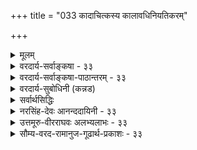 +++
title = "033 कादाचित्कस्य कालावधिनियतिकरम्"

+++
<details><summary>मूलम्</summary>

कादाचित्कस्य कालावधिनियतिकरं पूर्वसत्कारणं स्यात् भावोपष्टम्भशून्यो न खलु तदवधिं प्रागभावोऽपि कुर्यात् ।  
कार्यं निर्हेतुकं चेत्कथमिव न भवेन्नित्यता तुच्छता वा कादाचित्कस्वभावाद्यदि न नियमनादन्यथाऽतिप्रसङ्गात् ॥ ३३ ॥
</details>

<details><summary>वरदार्य-सर्वाङ्कषा - ३३</summary>

ननु सत्त्वासत्त्वापेक्षया तृतीयो राशिः कथं भवेत् ? एकं सत् स्यात् अथवा असत् स्यात् । उभयात्मकं एकं कथं भवेत् ? परस्परं विरोधात् । अतश्च, सतोऽपि कारणापेक्षा नास्ति, असतोऽपि कारणापेक्षाआदावन्ते ऽपि यन्नास्ति 

[[74]]

नास्ति । तृतीयस्तु राशिर्नास्त्येवेति कार्यकारणभावः अप्रामाणिकः, इत्याक्षेपं समाधत्ते - कादाचित्कस्येत्यादिना । अस्तीति प्रतीतिविषयत्त्वं सत्त्वम्, तथा नास्तीति प्रतीतिविषयत्त्वम् असत्त्वम् । एतदुभयमपि निरुपाधिकं सोपाधिकं च । सदा सर्वत्र वर्तमानत्वं निरुपाधिकं सत्त्वम् । तत्र सदा वर्तमानत्वं नित्यत्वम् । सर्वत्र वर्तमानत्वं विभुत्वम् । एतदुभयमपि परमात्मन एव । जीवात्मनस्तु अणुत्वात् सर्वत्र वर्तमानत्वं नास्ति । सदा वर्तमानत्वं तु अस्ति । एवं निरुपाधिकमसत्त्वं शशशृङ्गादेरेव । अत्रापि शशशृङ्गयोः संबन्ध एव असत्त्वपर्यवसानम्। शशशृङ्गपदस्यैवाभावात् । अयमर्थो बुद्धिसरे सयुक्तिकं निरूप्यते । परमात्मगुणानां सदा वर्तमानत्वेऽपि सर्वत्र वर्तमानत्वं नास्ति, परमात्मगुणस्य परमात्मन्येव सत्त्वात्, अन्यत्रासत्त्वात् । एवमेव केषाञ्चित् अनित्यानां परिमितानां घटादीनां सदा वर्तमानत्वमपि नास्ति, सर्वत्र वर्तमानत्वमपि नास्ति । किन्तु ' अत्र वर्तते, तत्र नास्ति; इदानीं वर्तते, तदानीं नासीत्' इत्यादिसार्वजनीनप्रतीतिव्यवहारयोः सत्त्वात्, निरुपाधिकं सत्त्वमपि नास्ति, निरुपाधिकमसत्त्वमपि नास्ति । अतस्तेषां कादाचित्कं काचित्कं च सत्त्वं सोपाधिकम् । अनयोः आद्यम् अनित्यत्वरूपम्, द्वितीयम् **अविभुत्वरूपम्** = **परिमितत्वरूपम्** = मूर्तत्वरूपम् । तत्र अनित्यं कादाचित्कं वस्तु कार्यमित्युच्यते । कादाचित्कं वस्त्वेव तृतीयो राशिः । अतश्च ' कादाचित्कस्य' इत्युपक्रमादेव तृतीयराशिरप्यस्तीति राशिद्वये कार्यकारणभावाभावेऽपि, तृतीये राशौ कार्यकारणभावस्या - वश्यकता सूचिता । **कादाचित्कस्य** = कदाचिदेव भवतः घटादेः कार्यस्य **कालावधिनियतिकरम्** = एतावता असतोऽपि इदानीमेव सतः पूर्वकालावधेः व्यवस्थापकं **पूर्वसत्** = कार्याव्यवहितपूर्वकाले सत् यत्, तदेव कारणं **स्यात्** = कारणपदवाच्यं भवेत् ॥ 

अयं भावः - घटादयो हि पदार्थाः न सर्वदा दृश्यन्ते । नापि कदाचिदपि न दृश्यन्ते इत्यपि । किन्तु कदाचित् दृश्यन्ते, कदाचिन्न दृश्यन्त इति सर्वानुभवसिद्धम् । तत्रापि कदा दृश्यन्ते, कदा न दृश्यन्त इति व्यवस्था नास्तीत्यपि न; किन्तु कुलालादिसामग्रीसमवधाने सति एतावता कालेनादृश्यमानोऽपि घटः, समनन्तरकाले दृश्यत इत्यनुभवसिद्धम् । एवञ्च घटादेः कादाचित्कत्वेऽपि, कुलालादिव्यापारानन्तरत्वरूपनियतकालविशेषे सत्त्वदर्शनात्, तदव्यवहितपूर्वकालस्य तत्पूर्वावधित्वात्, तदव्यहितपूर्वकाले विद्यमाना एव पदार्थाः घटस्य कारणानीत्युच्यते । एवञ्च कारणं नाम कार्यस्य पूर्वावधिरेवेति कार्यकारणभावः न दुर्निरूपः । 

ननु ‘कार्यं प्रागभावप्रतियोगि’ इति लक्षणमुच्यते कार्यस्य । अतः प्रागभाव एव पूर्वावधिरस्तु, किमधिकेनेत्यत्राह - भावेत्यादि । **भावोपष्टंभशून्यः** = भावरूपपदार्थान्तरोपोद्वलनशून्यः प्रागभावोऽपि, **तदवधिं** = कार्यस्य पूर्वावधिं न खलु **कुर्यात्** = नैव कुर्यात् । कुत इति चेत्, प्रागभावो हि अनादिः । दण्डचक्रकुलालादिसामग्रीसमवधानात् पूर्वमपि घटप्रागभावस्य सत्त्वेन तदैव घटः कुतो नाभूत् ? इति प्रश्ने, यदि प्रागभावातिरिक्तं मृदादिकारणान्तरं नाङ्गीक्रियेत, तर्हि उत्तरं वक्तुं न शक्येत । अतश्च दण्डचक्रादिरूपः 

[[75]]

प्रागभावातिरिक्तः भावरूपोऽपि पदार्थः घटस्य पूर्वावधिभूतः कारणपदवाच्यः आवश्यक एव । ननु नित्यानां यथा कारणानपेक्षत्वं स्वभावः, तथा कार्याणामपि कारणानपेक्षत्वं स्वभावादेव भवत्वित्यत्राह - कार्यमित्यादि । कार्यमपि निर्हेतुकं चेत्; नित्यता, तुच्छता वा कथमिव न **भवेत्** = कार्यं कथं वा हेतुनिरपेक्षं स्वभावात् भवेत्, तर्हि नित्यत्वम् अलीकत्वं वा स्यादेव । ननु वह्नेः औष्ण्यम्, जलस्य शैत्यं च स्वभावः, न किञ्चित्कारणप्रयुक्तः । एवमेव नित्यानां नित्यत्वं यथा स्वभावः, तथा कादाचित्कत्वमपि स्वभाव एव खलु । एवं सति हेतुसापेक्षत्वं कुतः ? इत्यत्राह - कादाचित्कस्वभावादिति इति यदि, न, तत्र हेतुः नियमनादिति । यद्यपि कादाचित्कत्वं कादाचित्कस्य स्वभाव एव । परन्तु, तत् **कादाचित्कत्वम्** = कदाचिदेव भवनम्, नाव्यवस्थितम्, किन्तु व्यवस्थितं खलु दृश्यते । दण्डचक्राद्यनन्तरमेव किल घटः दृश्यते । एवं तन्तुतुरीवेमाद्यनन्तरमेव पटो दृश्यते, न कदापीदं व्यभिचरितं दृष्टम् । न तावन्मात्रम्, तुरीतन्तुवेमाद्यनन्तरं पट एव न घटः, दण्डचक्राद्यनन्तरं घट एव न पटः इत्यपि नियमो दृश्यते । अतः कादाचित्कत्वेऽपि व्यवस्थाया दर्शनात्, तादृशव्यवस्थाहेतुभूतमेव कारणमित्युच्यते । अतः नियतः कार्यकारणभावः कादाचित्कवस्तुस्थले आवश्यकः । एवं प्रदर्शनेऽपि, यदि हठादुच्यते, कार्यकारणभावो नास्तीति, तत्राह - अन्यथेत्यादि । **अन्यथा** = कादाचित्कस्य नियतपूर्ववर्ति किञ्चित् कारणं यदि नाङ्गीक्रियते, तदा, **अतिप्रसङ्गात्** =अतिप्रसङ्गप्रसङ्गः । यदि कार्यकारणभाव एव न स्यात्, तर्हि यदा कदाचिदपि दृश्येत कार्यम्, न तु दण्डचक्राद्यनन्तरमेव घटः, दण्डचक्राद्यनन्तरं घट एवेति द्विविधनियमो ऽपि न स्यात् । तथा नियमदर्शनात् तादृशनियमः आवश्यकः । अतश्च नियतपूर्ववर्ति यत्, तदेव कारणमुच्यत इति कार्यकारणभावः नियमसिद्धः । अन्ततः भोजनादेः क्षुण्णिवृत्तेश्च कार्यकारणभावं ज्ञात्वा प्रतिदिनं सर्वैः क्रियमाणं भोजनादि असम्बद्धमेव स्यात् । अतः तन्निराकरणं त्वात्मवञ्चनमात्रमिति ॥ 

I 

ननु अतीन्द्रियाणामपि केषाञ्चित्सामग्र्यन्तर्गतत्वस्य भवतैवोक्तत्वात्, कथं कार्यकारणभावश्शक्यनिर्णयः ? कथं वा जनानां प्रवृत्तेस्संभवः ? अथवा कार्ये प्रवर्तमानास्सर्वे किं भ्रान्ताः ? इति चेत्, जनानां प्रवृत्तिविषये वक्तव्यं समनन्तरसरे ( श्लो. 9) ग्रन्थकृतैव विव्रियते । कार्यकारणभावनिर्णयविषये, सृष्टिप्रक्रिया लेशतो वा ज्ञायते चेत्, एवं प्रश्न एव नोत्तिष्ठेत् । ' पादोऽस्य विश्वा भूतानि । त्रिपादस्यामृतं दिवि । ' इत्युक्तरीत्या इदं हि विश्वं भौतिकम्, दैविकम्, आत्मिकञ्चेति त्रिलोकीरूपम् । इदं त्रयमपि परस्परसापेक्षम्, अत एव परस्परमोतप्रोतञ्च । अस्मदीयं ज्ञानमज्ञानं वा, अङ्गीकारमनङ्गीकारं वा नैतदपेक्षते । स्थूलं जगत्, परिदृश्यमानं भौतिकम् । तत्पृष्ठत आधिदैविकविस्तारः । तत्पृष्ठत आध्यात्मिकविस्तारश्चेति त्रयं मिलित्वैव सर्वं प्रचलति । अत इदं प्रथममवगन्तव्यम् - मानवबुद्धिः स्वत एवापरिपूर्णा, यतो मानवः स्वयमपूर्णः । तया स्वीयं भौतिकं क्षेत्रमेव सम्यगवगन्तुं न शक्यते, किमुत बुद्ध्यतीताधिदैविकाध्यात्मिकविषये । अतस्तदुपायः प्रथममन्वेषणीयः, येनोपायेन देवानात्मानं च ज्ञातुमयं प्रभवेत् । 'भिद्यते हृदयग्रन्थिश्छिद्यन्ते 

[[76]]

सर्वसंशयाः । क्षीयन्ते चास्य कर्माणि तस्मिन् दृष्टे परावरे ॥' (मुं.2-2-9) 'स्मृतिलंभे सर्वग्रन्थीनां विप्रमोक्षः' (छां. 7-26-2) 'आत्मा वा अरे द्रष्टव्यः श्रोतव्यो मन्तव्यो निदिध्यासितव्यः । आत्मनि खल्वरे दृष्टे श्रुते मते विज्ञाते सर्वमिदं विज्ञातम्' (बृ.4-4-5, 6-5-6 ) । ' तपसा ब्रह्म विजिज्ञासस्व' ( तै. भृ. 1) इत्यादीनि प्रमाणानि किं वदन्तीति जिज्ञासितव्यम्, अनन्तरं तपसा ज्ञातव्यं च ॥ 

वक्ष्यामः क्रमशस्सर्वं तत्त्वं स्वावसरे रहः । यावच्छक्यं यथामानम्, सन्तः पश्यन्त्वमत्सराः ॥ 

अत एवोच्यते - 'त्रिविधं नरकस्येदं द्वारं नाशनमात्मनः । कामः क्रोधस्तथा लोभस्तस्मादेतत्त्रयं त्यजेत् ॥' (गीः 16-21) इति । किमिदमुच्यते ' एतत्रयं त्यजेत्' इति ! कथमेषां त्यागस्तावत्सुलभः ? चन्द्रानयनवदिदमुच्यते । सत्यम् – मर्म जानाति किल भवान् । तर्हीदमप्यवधीयताम्- 'तस्माच्छास्त्रं प्रमाणं ते कार्याकार्यव्यवस्थितौ । ज्ञात्वा शास्त्रविधानोक्तं कर्म कर्तुमिहार्हसि ॥ ' ( गी. 16-24 ) इति । किमिति भोः विस्मृतं व्यासवचनम् - 'श्रुतिश्च भिन्ना स्मृतयश्च भिन्ना महामतीनां मतयश्च भिन्नाः । नैको ऋषिर्यस्य मतं प्रमाणम् महाजनो येन गतस्स पन्थाः' इति । ज्ञायते व्यासवचनम् । किन्तु को लाभः ! के ते महाजनाः ? किंगोत्राः, किन्नामधेयाः, किंलक्षणा वा ते ? पुनः पुनः प्रश्नोत्तरेण को वा लाभः ? श्रद्धा, निष्ठा, तितिक्षा वा यदि स्यात्, अन्ततः प्रामाणिक्यार्तिर्वा यदि स्यात्, तदा नूनं सर्वं सुलभमेव । नूनम् ! तादृशानां साहाय्ये तिष्ठत्येव सदा सर्वभूतसुहृत् । य एवमाह स्वतः - 'भोक्तारं यज्ञतपसां सर्वलोकमहेश्वरम् । सुहृदं सर्वभूतानां ज्ञात्वा मां शान्तिमृच्छति ॥' ( गी. 5-29) इति । किमिति भोः ! सर्वं पुराणप्रवचनं संवृत्तम् । मनस्समाधानमुच्यताम् ! उच्यते किल भवतैव ‘पुराणम्' इति । तदेव समाधानम् । 'पुरापि नवं यत्, तत् खलु पुराणम्' । अतस्समस्यापि न नूतना, उत्तरमपि न नूतनम् । आर्तिरैकैवावश्यकीत्यलं विस्तरेण । अत एवोच्यते भगवता वेदार्थसङ्ग्रहे- 'तेषां संसारमोचनं भगवत्प्रपत्तिमन्तरेण नोपपद्यते ' इति । प्रपत्तिविषये यद्वक्तव्यं तज्जीवसरे (श्लो. 31) भविष्यति ॥ ३३ ॥
</details>

<details><summary>वरदार्य-सर्वाङ्कषा-पाठान्तरम् - ३३</summary>

ननु सत्त्वासत्वापेक्षया तृतीयो राशिः कथं भवेत्‌? एकं सत्‌ स्यात्‌ अथवा असत्‌ स्यात्‌ । उभयात्मकं एकं कथं भवेत्‌? परस्परं विरोधात्‌ । अतश्च, सतोऽपि कारणपेक्षा नास्ति, असतोऽपि कारणापेक्षा नास्ति । तृतीयस्तु रशिर्नास्त्येवेति कार्यकारणभावः अप्रामाणिकः, इत्याक्षेपं समाधत्ते - कादाचित्कस्येत्यादिना । अस्तीति प्रतीतिविषयत्त्वं सत्त्वम्‌, तथा नास्तीति प्रतीतिविषयत्त्वम् असत्त्वम्‌ । एतदुभयमपि निरुपाधिकं सोपाधिकं च । सदा सर्वत्र वर्तमानत्वं निरुपाधिकं सत्त्वम्‌ । तत्र सदा वर्तमानत्वं नित्यत्वम्‌ । सर्वत्र वर्तमानत्वं विभुत्वम्‌ । एतदुभयमपि परमात्मन एव । जीवात्मनस्तु अणुत्वात्‌ सर्वत्र वर्तमानत्वं नास्ति । सदा वर्तमानत्वं तु अस्ति । एवं निरुपाधिकमसत्त्वं शशशृङ्गादेरेव । अत्रापि शशशृङ्गयोः संबन्ध एव असत्त्वपर्यवसानम्‌ । शशशृङ्गपदस्यैवाभावात्‌ । अयमर्थो बुद्धिसरे सयुक्तिकं निरूप्यते । परमात्मगुणानां सदा वर्तमानत्वेऽपि सर्वत्र वर्तमानत्वं नास्ति, परमात्मगुणस्य परमात्मन्येव सत्त्वात्‌, अन्यत्रासत्त्वात्‌ । एवमेव केषाञ्चित्‌ अनित्यानां परिमितानां घटादीनां सदा वर्तमानत्वमपि नास्ति, सर्वत्र वर्तमानत्वमपि नास्ति । किन्तु 'अत्र वर्तते, तत्र नास्ति; इदानीं वर्तते, तदानीं नासीत्‌' इत्यादिसार्वजनीनप्रतीतिव्यवहारयोः सत्त्वात्‌, निरुपाधिकं सत्त्वमपि नास्ति, निरुपाधिकमसत्त्वमपि नास्ति । अतस्तेषां कादाचित्कं क्काचित्कं च सत्त्वं सोपाधिकम्‌ । अनयोः आद्यम्‌ अनित्यत्वरूपम्‌, द्वितीयम्‌ अविभुत्वरूपम्‌ = परिमितत्वरूपम्‌ = मूर्तत्वरूपम्‌ । तत्र अनित्यं कादाचित्कं वस्तु कार्यमित्युच्यते । कादाचित्कं वस्त्वेव तृतीयो राशिः । अतश्च 'कादाचित्कस्य' इत्युपक्रमादेव तृतीयराशिरप्यस्तीति राशिद्वये कार्यकारणभावाभावेऽपि, तृतीये राशौ कार्यकारणभावस्यावश्यकता सूचिता । कादाचित्कस्य = कदाचिदेव भवतः घटादेः कार्यस्य कालावधिनियतिकरम्‌ = एतावता असतोऽपि इदानीमेव सतः पूर्वकालावधेः व्यवस्थापकं पूर्वसत्‌ = कार्याव्यवहितपूर्वकाले सत्‌ यत्‌, तदेव कारणं स्यात्‌ = कारणपदवाच्यं भवेत्‌ ॥   
अयं भावः - घटादयो हि पदार्थाः न सर्वदा दृश्यन्ते । नापि कदाचिदपि न दृश्यन्ते इत्यपि । किन्तु कदाचित्‌ दृश्यन्ते, कदाचिन्न दृश्यन्त इति सर्वानुभवसिद्धम्‌ । तत्रापि कदा दृश्यन्ते, कदा न दृश्यन्त इति व्यवस्था नास्तीत्यपि न; किन्तु कुलालादिसामग्रीसमवधाने सति, एतावता कालेनादृश्यमानोऽपि घटः, समनन्तरकाले दृश्यत इत्यनुभवसिद्धम्‌ । एवञ्च घटादेः कादाचित्कत्वेऽपि, कुलालादिव्यापारानन्तरत्वरूपनियतकालविशेषे सत्त्वदर्शनात्‌, तदव्यवहितपूर्वकालस्य तत्पूर्वावधित्वात्‌, तदव्यहितपूर्वकाले विद्यमाना एव पदार्थाः घटस्य कारणानीत्युच्यते । एवञ्च कारणं नाम कार्यस्य पूर्वावधिरेवेति कार्यकारणभावः न दुर्निरूपः ॥   
ननु 'कार्यं प्रागभावप्रतियोगि' इति लक्षणमुच्यते कार्यस्य । अतः प्रागभाव एव पूर्वावधिरस्तु, किमधिकेनेत्यत्राह - भावेत्यादि। भावोपष्टंभशून्यः = भावरूपपदार्थान्तरोपोद्वलनशून्यः प्रागभावोऽपि, तदवधिं = कार्यस्य पूर्वावधिं न खलु कुर्यात्‌ = नैव कुर्यात्‌ । कृत इति चेत्‌, प्रागभावो हि अनादिः । दण्डचक्रकुलालादिसामग्रीसमवधानात्‌ पूर्वमपि घटप्रागभावस्य सत्त्वेन, तदेव घटः कृतो नाभूत्‌? इति प्रश्ने, यदि प्रागभावातिरिक्तं मृदादिकारणान्तरं नाङ्गीक्रियेत, तर्हि उत्तरं वक्तुं न शक्येत । अतश्च दण्डचक्रादिरूपः प्रागभावातिरिक्तः भावरूपोऽपि पदार्थः घटस्य पूर्वावधिभूतः कारणपदवाच्यः आवश्यक एव । ननु नित्यानां यथा कारणानपेक्षत्वं स्वभावः, तथा कार्याणामपि कारणानपेक्षत्वं स्वभावादेव भवत्वित्यत्राह – कार्यमित्यादि । कार्यमपि निर्हेतुकं चेत्‌; नित्यता, तुच्छता वा कथमिव न भवेत्‌ = कार्यं कथं वा हेतुनिरपेक्षं स्वभावात्‌ भवेत्‌, तर्हि नित्यत्वम् अलीकत्वं वा स्यादेव । ननु वह्नेः औष्ण्यम्‌, जलस्य शैत्यं च स्वभावः, न किञ्चित्कारणप्रयुक्तः । एवमेव नित्यानां नित्यत्वं यथा स्वभावः, तथा कादाचित्कत्वमपि स्वभाव एव खलु । एवं सति हेतुसापेक्षत्वं कुतः? इत्यत्राह - कादाचित्कस्वभावादिति इति यदि, न, तत्र हेतुः – नियमनादिति । यद्यपि कादाचित्कत्वं कादाचित्कस्य स्वभाव एव । परन्तु, तत्‌ कादाचित्कत्वम्‌ = कदाचिदेव भवनम्‌, नाव्यवस्थितम्‌, किन्तु व्यवस्थितं खलु दृश्यते । दण्डचक्राद्यनन्तरमेव किल घटः दृश्यते । एवं तन्तुतुरीवेमाद्यनन्तरमेव पटो दृश्यते, न कदापीदं व्यभिचरितं दृष्टम्‌ । न तावन्मात्रम्‌, तुरीतन्तुवेमाद्यनन्तरं पट एव न घटः, दण्डचक्राद्यनन्तरं घट एव न पटः इत्यपि नियमो दृश्यते । अतः कादाचित्कत्वेऽपि व्यवस्थाया दर्शनात्‌, तादृशव्यवस्थाहेतुभूतमेव कारणमित्युच्यते । अतः नियतः कार्यकारणभावः कादाचित्कवस्तुस्थले आवश्यकः । एवं प्रदर्शनेऽपि, यदि हठादुच्यते, कार्यकारणभावो नास्तीति, तत्राह - अन्यथेत्यादि । अन्यथा = कादाचित्कस्य नियतपूर्ववर्ति किञ्चित्‌ कारणं यदि नाङ्गीक्रियते, तदा, अतिप्रसङ्गात्‌ = अतिप्रसङ्गप्रसङ्गः । यदि कार्यकारणभाव एव न स्यात्‌, तर्हि यदा कदाचिदपि दृश्येत कार्यम्‌, न तु दण्डचक्राद्यनन्तरमेव घटः, दण्डचक्राद्यनन्तरं घट एवेति द्विविधनियमोऽपि न स्यात्‌ । तथा नियमदर्शनात्‌ तादृशानियमः आवश्यकः । अतश्च नियतपूर्ववर्ति यत्‌, तदेव कारणमुच्यत इति कार्यकारणभावः नियमसिद्ध: । अन्ततः भोजनादेः क्षुण्णिवृत्तेश्च कार्यकारणभावं ज्ञात्वा प्रतिदिनं सर्वै: क्रियमाणं भोजनादि असम्बद्धमेव स्यात्‌ । अतः तन्निराकरणं त्वात्मवञ्चनमात्रमिति ॥   
ननु अतीन्द्रियाणामपि केषाञ्चित्सामग्र्यन्तर्गतत्वस्य भवतैवोक्तत्वात्‌, कथं कार्यकारणभावश्शक्यनिर्णयः? कथं वा जनानां प्रवृत्तेस्संभवः? अथवा कार्ये प्रवर्तमानास्सर्वे किं भ्रान्ताः? इति चेत्‌, जनानां प्रवृत्तिविषये वक्तव्यं समनन्तरसरे (श्लो.९) ग्रन्थकृतैव विव्रियते । कार्यकारणभावनिर्णयविषये, सृष्टिप्रक्रिया लेशतो वा ज्ञायते चेत्‌, एवं प्रशन एव नोत्तिष्ठेत्‌ । 'पादोऽस्य विश्वा भूतानि । त्रिपादस्यामृतं दिवि ।' इत्युक्तरीत्या इदं हि विश्वं भौतिकम्‌, दैविकम्‌, आत्मिकञ्चेति त्रिलोकीरूपम्‌ । इदं त्रयमपि परस्परसापेक्षम्‌, अत एव परस्परमोतप्रोतञ्च । अस्मदीयं ज्ञानमज्ञानं वा, अङ्गीकारमनङ्गीकारं वा नैतदपेक्षते । स्थूलं जगत्‌, परिदृश्यमानं भौतिकम्‌ । तत्पृष्ठत आधिदैविकविस्तारः । तत्पृष्ठत आध्यात्मिकविस्तारश्चेति त्रयं मिलित्वैव सर्वं प्रचलति । अत इदं प्रथममवगन्तव्यम्‌ - मानवबुद्धिः स्वत एवापरिपूर्णा, यतो मानवः स्वयमपूर्णः । तया स्वीयं भौतिकं क्षेत्रमेव सम्यगवगन्तुं न शक्यते, किमुत बुद्ध्यतीताधिदैविकाध्यात्मिकविषये । अतस्त- दुपायः प्रथममन्वेषणीयः, येनोपायेन देवानात्मानं च ज्ञातुमयं प्रभवेत्‌ । 'भिद्यते हृदयग्रन्थिश्छिद्यन्ते सर्वसंशयाः । क्षीयन्ते चास्य कर्माणि तस्मिन्‌ दृष्टे परावरे ॥'(मु.२-२-९) 'स्मृतिलंभे सर्वग्रन्थीनां   
विप्रमोक्षः' (छां .७-२६-२) 'आत्मा वा अरे द्रष्टव्यः श्रोतव्यो मन्तव्यो निदिध्यासितव्यः । आत्मनि खल्वरे दृष्टे श्रुते मते विज्ञाते सर्वमिदं विज्ञातम्‌' (वृ.४-४-५, ६-५-६) । 'तपसा ब्रह्म विजिज्ञासस्व' (तै.भृ.१) इत्यादीनि प्रमाणानि किं वदन्तीति जिज्ञासितव्यम्‌, अनन्तरं तपसा ज्ञातव्यं च ॥   
वक्ष्यामः क्रमशस्सर्वं तत्त्वं स्वावसरे रहः । यावच्छक्यं यथामानम्‌, सन्तः पश्यन्त्वमत्सराः ॥   
अत एवोच्यते - 'त्रिविधं नरकस्येदं द्वारं नाशनमात्मनः । कामः क्रोधस्तथा लोभस्तस्मादेतत्त्रयं त्यजेत्‌ ॥' (गी.१६-२१) इति । किमिदमुच्यते 'एतत्त्रयं त्यजेत्‌' इति! कथमेषां त्यागस्तावत्सुलभः? चन्द्रानयनवदिदमुच्यते । सत्यम्‌ - मम जानाति किल भवान्‌ । तर्हीदमप्यवधीयताम्‌ - 'तस्माच्छास्त्रं प्रमाणं ते कार्याकार्यव्यवस्थितौ । ज्ञात्वा शास्त्रविधानोक्तं कर्म कर्तुमिहार्हसि ॥' (गी.१६-२४) इति । किमिति भोः विस्मृतं व्यासवचनम्‌ - 'श्रुतिश्च भिन्ना स्मृतयश्च भिन्ना महामतीनां मतयश्च भिन्नाः । नैको ऋषिर्यस्य मतं प्रमाणं महाजनो येन गतस्स पन्थाः' इति । ज्ञायते व्यासवचनम्‌ । किन्तु को लाभः! के ते महाजनाः? किंगोत्राः, किन्नामधेयाः, किंलक्षणा वा ते? पुनः पुनः प्रश्नोत्तरेण को वा लाभः? श्रद्धा, निष्ठा, तितिक्षा वा यदि स्यात्‌, अन्ततः प्रामाणिक्यार्तिर्वा यदि स्यात्‌, तदा नूनं सर्वं सुलभमेव । नूनम्‌! तादृशानां साहाय्ये तिष्ठत्येव सदा सर्वभूतसुहृत्‌ । य एवमाह स्वतः - 'भोक्तारं यज्ञतपसां सर्वलोकमहेश्वरम्‌ । सुहृदं सर्वभूतानां ज्ञात्वा मां शान्तिमृच्छति ॥' (गी.५-२९) इति । किमिति भोः! सर्वं पुराणप्रवचनं संवृत्तम्‌ । मनस्समाधानमृच्यताम्‌! उच्यते किल भवतैव 'पुराणम्‌' इति । तदेव समाधानम्‌ । 'पुरापि नवं यत्‌, तत्‌ खलु पुराणम्‌' । अतस्समस्यापि न नूतना, उत्तरमपि न नूतनम्‌ । आर्तिरैकैवावश्यकीत्यलं विस्तरेण । अत एवोच्यते भगवता वेदार्थसङ्ग्रहे - 'तेषां संसारमोचनं भगवत्प्रपत्तिमन्तरेण नोपपद्यते' इति । प्रपत्तिविषये यद्वक्तव्यं तज्जीवसरे (श्लो.३१) भविष्यति ॥ ३३ ॥
</details>

<details><summary>वरदार्य-सुबोधिनी (कन्नड)</summary>

कार्यकारणभाववन्नु ऒप्पदिद्दरॆ हानि एनु ? ऎन्नुवुदक्कॆ उत्तरवन्नु कॊडुत्तारॆ- कादाचित्रस्य कालावधिनियतिकरं पूर्वसत् कारणं स्यात्यावुदो ऒन्दु समयदल्लि मात्र आगुत्तिरुव कार्यगळिगॆ पूर्वकालद ऎल्लॆयन्नु व्यवस्थॆगॊळिसुवन्तह, कार्यवागुवुदक्कॆ मॊदलिद्दिद्दे कारणवॆनिसिकॊळ्ळुत्तदॆ. घटपटादिगळु पूर्वदल्लि इल्लदिद्दु यावागलो ऒन्दु समयवल्लि मात्र आगुत्तिरुवुदु प्रत्यक्षसिद्ध. ई घटादिगळु कारणविल्लदॆये अगुवुदादरॆ ऒन्दु निर्दिष्ट कालक्किन्तलू मॊदले एतक्कॆ आगलिल्ल, अथवा इन्नु स्वल्प काल कळॆदमेलॆ एतक्कॆ आग बारदु ? निर्दिष्ट कार्यक्कॆ निर्दिष्ट वस्तुगळु कूडुवुदे अत्यावश्यक. दीपक्कॆ हणतॆ, ऎण्णॆ, बत्ति, बॆङ्कि इवॆल्ल ऒन्दु क्रमदल्लि कॊडुवुदे तड, अल्लि दीप आगदे इरलु साध्यवे इल्ल. आ दीपक्कॆ पूर्वकाल ऎन्नुवुदु इवुगळ मेळनवे आगुत्तदॆ. ऒन्दु कार्यक्कॆ पूर्वकालद ऎल्लॆयन्नु निगदिमाडुवुदे कारणवॆन्दागुत्तदॆ. कार्यगळ पूर्वावधिये कारण ऎन्दु कार्यकारणभाव सिद्ध.श्लोक 25] 



47 

कार्यं निर्हेतुकं चेत्कथनिव न भवेन्नित्यता तुच्छता ना कादाचिक्कस्वभावाद्यदि न नियमनादन्यथा तिप्रसङ्गात् 

-34- 

[इन्द्रियगळ भौतिकत्व निराकरणॆ 

नेत्रादेर्दिपिकादेरिन नियमयुतं तैजसत्पादिसाध्यॆ 

रूपादिग्राहकत्वं यदि करणतया स्मादसाधारणत्वं 

आयाकार्यद प्रागभाववे अदरदर पूर्वावधि एतक्कॆ आगबारदु? ऎन्दरॆ - भावोपष्टम्भशून्यः प्रागभावोऽपि तदनदिं न खलु कुर्यात् – भावपदार्थगळ 

भावपदार्थगळ सहकारविल्लद प्रागभाववू सह आ कार्यद पूर्वावधियन्नु माडलु साध्यवे इल्ल. प्रागभाव अनादि याद्दरिन्द इदक्कॆ मॊदले आ कार्य एतक्कॆ आगलिल्ल ऎन्दु प्रश्निसिदरॆ, प्रागभावक्किन्तलू अतिरिक्तवाद कॆल भावरूप वस्तुगळन्नु कारणवॆन्दु ऒप्पले बेकु. 

कार्यं निर्हेतुकं चेत् नित्यता तुच्छता ना कथमिव न भवेत्-कार्यक्कॆ कारण यावुदू इल्लवॆन्दरॆ, अवाग कार्य आकाशदन्तॆ ऎन्दू इरबेकागुत्तदॆ, अथवा शशशृङ्गदन्तॆ तुच्छवागबेकागुत्तदॆ. ई ऎरडक्केने हेतुविन आपेक्षॆ इरुदिवुल्ल. कादाचित स्वभावात् यदि, नियमनात् न ; अन्यथा अतिप्रसङ्गात् नित्यत्व मत्तु तुच्छत्व आयावस्तुगळ स्वभावदन्तॆ घटादिगळिगॆ कादाचितत्व- यावुदो ऒन्दु समय आगुवुदॆम्बुदु अदर स्वभाववॆन्दरॆ, निर्दिष्ट कालदल्ले आगुत्तदॆ ऎम्ब व्यववस्थॆ कण्डुबरुवुदरिन्द अदु सरियल्ल. ई व्यवस्थॆयन्नु ऒप्प दिद्दरॆ मण्णु नीरु इत्यादिगळु सेरिदाग पटवो, दार मग्ग मुन्ताद वुगळु सेरिदाग घटवो बरबेकागुत्तदॆ. हागिल्लदॆ निर्दिष्टवस्तुगळु कूडिद कूडले निर्दिष्ट कालदल्लि निर्दिष्ट कार्यवे आगुत्तदॆ ऎम्ब अनु भवविरुवुदरिन्द कार्यकारणभाव अनिवार्य ॥ ३३ । 

</details>

<details><summary>सर्वार्थसिद्धिः</summary>

> ननु +++(सूर्य-चन्द्रादि-)+++परिवेषादिषु  
नियत-पूर्व-सत्-किञ्चिन् न दृश्यते ।  
न च घटादिदृष्टान्तेन तदनुमेयम्,  
विपरिवर्तस्य +++(→परिवेषादि-दृष्टान्तेन घटाद्य्-अकारणकत्वम् इति)+++ दुर्वारत्वात् ।  
अतो दृश्यमाना अप्य् अवधयः केषुचिद्  
+++(शलाटोः पाकेन)+++ रसोत्पत्तौ रूपादिवद्  
यदृच्छा-सिद्धा 

इत्यत्राह - कादाचित्कस्येति ॥ 

अयं भावः -  
यदि परिवेषादीनाम् अपि कादाचित्कत्वं दृष्टं  
तत्र निपुणं निरूपयतां  
देश-कालादृष्ट-विशेषाद् आतपादि-कारण-विशेषस् सिद्धः ।  
+++(भवता)+++ तद्-अनुपलम्भे ऽपि  
सन्दिग्ध-परिवेषादि-दृष्टान्तेन  
नान्यत्र हेत्व्-अभावश् शक्यो ऽनुमातुम्,  
अनिश्चित-+++(कारणाभाव-रूप-)+++साध्यस्य दृष्टान्तत्वायोगात्,  
निश्चित-साध्य-विपर्ययस्य पक्षत्वाद्य्-अतिपातात्।  
+++(सन्दिग्धो हि पक्षः स्यात्। )+++  
निश्चित-निदर्शनाद् अनिश्चितानुमानं युक्तम् एव +++(→घट-दृष्टान्तेन परिवेशादिसकारणकत्वं यथा)+++।  

न च त्वद्-विवाद-मात्रेण  
घटादिषु सर्व-लोक-संमतः कारण-सद्-भावस् सन्दिह्यते ।  
एतेनाहेतुतो भावोत्पत्तिः कण्टकतैक्ष्ण्यादिदर्शनात् इत्यादि च प्रत्युक्तम् । अस्तु हेतुनिरपेक्षो नियतकालः प्रागभाव एव कार्यस्य पूर्वावधिः । स हि स्वभावविरुद्धतया कार्यकालमनश्नुवानस्तत्पूर्व एवेति सिद्धम् । अतः किमन्यैरित्यत्राह - भावोपष्टम्भेति ।  
भावान्तरमभाव इति स्थापयिष्यते ।  
इह त्व् अपिना पक्षान्तरान्वारोहस्सूच्यते ।  

अयं भावः -  

> यदि कार्येण प्रागभाव एव केवलो ऽपेक्षणीयस्  
तद्वद् एतेनाप्य् अनादिना भाव्यम् ।  
अतः प्रागवधिः सन्न् अप्य् अभावस्  
तत्-तद्-भाव-शेखरित एव  
स्वात्मानम् अवधित्वेन नियच्छेद् 

इति । 

> नित्यस्वभाववत् 
कादाचित्क-स्वभावस्यापि हेतुनैरपेक्ष्यं स्याद् 

इत्यत्राह -  
**कार्यं निर्हेतुकं चेद्** इति ।  
विषमं निदर्शनम् इत्य् आकूतम् ।  
तद् एवानिष्ट-प्रसङ्गेन व्यनक्ति - **कथम्** इति ।  
निरवधित्वे गत्य्-अन्तरं न संभवतीति भावः ।  
कार्यस्य निर्हेतुकत्वं सतोऽसतो वेति विकल्पे,  
पूर्वत्र नित्यता,  
अन्यत्र तुच्छता स्याद् इति  
विभा[ज्य]व्यम्,  
पूर्वावधिवद् उत्तरावधेर् अप्य् असत्-कल्पत्वान् नित्यत्वम् । 

> न हीतःपरं न भवितव्यम् अनेन

इत्यपि नियमोऽस्ति । 

> ननु कादाचित्कत्वं स्वभावो न वा ?  
आद्ये नित्यस्वभाववन् निरपेक्ष एव स्यात् ।  
द्वितीये कथम् अतत्-स्वभावः  
कारण-सहस्रेणापि तत्-स्वभावतां नेतुं शक्यः ?  
स्वभावस्य च हेतुमत्त्वे निर्हेतुकमिति किंचिन्न स्यात् । अतो नित्यस्वभाववन्नियतकालस्वभावता स्यादिति शङ्कते - कादाचित्केति । कादाचित्कस्वभावत्वेऽपि हेत्वधीनतां तत एव नित्यस्वभाववैषम्यं चाभिप्रेत्याह - न नियमनादिति । न हि यतः कुतश्चिदनन्तरमनेन भवितव्यमिति कादाचित्कत्वम्, अनियमादृष्टेः; अस्मादनन्तरमेवेदमिति कालविशेषव्यवस्थादृष्टेरित्यर्थः । उक्तनियमानभ्युपगमे सर्वत्र सर्वदा सर्वतः कार्यं स्यादिति तर्कबाधं व्यनक्ति - अन्यथेति । न हि धूमादिना यदा कदाचिद्भवितव्यमित्यस्य कादाचित्कत्वं नियम्यते; तथा सति गर्दभादेरनन्तरं तदुपलब्धिर्वा सामग्र्यनन्तरमनुपलब्धिर्वा स्यादिति ॥ ३३ ॥ इति कार्यकारणभावादि-समर्थनम् ॥
</details>

<details><summary>नरसिंह-देवः आनन्ददायिनी - ३३</summary>

आक्षेपिकीं संगतिमाह - नन्विति । आदिशब्देन क्षणरुच्यादिसंग्रहः । नियतपूर्वमिति - यद्यपि सूर्याम्बुदादयस्सन्त्येव, तथाऽपि न तेषामवधित्वं, तत्सत्त्वेऽपि तदभावादिति भावः । विपरिवर्तस्येत्यादि - तद्द्रष्टान्तेन घटादावेवावधिनैरपेक्ष्यानुमानस्य संभवादिति भावः । यदृच्छासिद्धा इति - अकारणमिति भावः । प्रतिज्ञामात्रं नार्थसाधकमित्यत्राह - अयं भाव इति । आतपादीत्यादिशब्देन पृथिवीपीतभागादिपरिग्रहः । तदनुपलम्भेऽपीति -न च योग्यानुपलम्भादभावनिर्णयः भर्जनुकपालस्थवह्निक(कार)णानामिव तेजःक(कार) णानामप्यनुपलम्भसंभवादिति भावः । विपरिवर्तप्रसङ्ग परिहरति - अनिश्चितेति । निश्चितसाध्यविपर्ययस्येति - ननु घटादावपि मृदादेर्यदृच्छासिद्धत्वमुक्तमिति चेत्; मैवम्; परिवषादौ कारणाभावनिश्चये हि तद्व्याप्त्या घटादावपि मृदादेर्यदृच्छासिद्धता । परिवेषादौ संदेहेन तद्बलाद्यदृच्छासिद्धत्वकल्पनायोगात् । तथा च घटादौ सकारणकत्वव्याप्तिग्रहस्संभवत्येव । परिवेषादौ तत्संदेहश्च व्यभिचारसंदेहतया न प्रतिबन्धक इति साध्यविपर्ययनिश्चयात् न पक्षत्वमिति भावः । विपरिवर्तप्रसङ्गं परिहरति - एतेनेति । निश्चितसाध्यदृष्टान्तेन (तत्रापि) कारणविशेषानुमानसंभवादिति भावः । नन्वस्तु पूर्वावध्यनुमानम् । तथाऽपि प्रागभाव एव पूर्वावधिः कारणमस्तु । न च प्रागभावस्यपि यत्कारणं तदेव कारणम(तदेवावधिर)स्तु, न तु प्रागभावः, तद्धेतोरेवेति न्यायादिति वाच्यं; तस्य हेतुनिरपेक्षत्वात् । तथा च भावरूपकारणनिरपेक्षत्वमेव निर्हेतुकत्वमित्या(मस्त्वित्या)शङ्कते - अस्तु हेतुनिरपेक्ष इति । स्वभावविरुद्धतया - भावाभावयोः स्वरूपेण विरुद्धतया । तत्पूर्व एव - अतः किमन्यैरिति सिद्धमित्यत्रा(मित्याहेत्य)न्वयः । अन्यैः - भावरूपैः । भावान्तरमिति - तथा च प्रागभावमात्रहेतुकत्वेऽपि भावरूपकारणजन्यत्वं सहेतुकत्वं सिद्धमिति भावः । अन्वारोहोऽङ्गीकारः । ननु भावापष्टम्भ एव मास्तु मानाभावादित्यत्राह - अयं भाव इति । तद्वदेवेति - ननु जन्यत्वस्यानादित्वविरुद्धतया तद्व्याप्यप्रागभावजन्यत्वस्यापि विरोधितया कथं ततोऽनादित्वसादित्वसाधनमिति चेन्न; कार्यं प्रागभावमात्रजन्यं चेत् प्रागभावाधिकरणक्षणोत्तरत्वाधिकरणक्षणवर्तिप्रागभावप्रतियोगि न स्यात्; यत्त(यद्य)दघिकरणक्षणोत्तरत्वाधिकरणक्षणवर्तिप्रागभावप्रतियोगि तन्न तन्मात्रजन्यं यथा घटो दण्डमात्रजन्यः इत्यापादनेनानादित्वसिद्धेरिति भावः । अन्ये तु प्रागभावमात्रजन्यत्वे प्रागपि प्रागभावसत्त्वेन कार्योत्पत्तेर्विलम्बायोगत् अतीतका(लेऽपि)ले (कार्यस्यावश्यकतया) कार्याभावस्यासंभवात् अनादित्व(मर्थात्प्राप्त)मित्याहुः । कार्यस्याद्यजातस्य पूर्वकालसत्त्वमेवानादित्वमित्यप्याहुः । तत्तद्भावशेखरित इति - मूर्ति(मृत्त)त्वादिविशिष्टः । नित्यस्वभाववदिति - अन्यथा प्रसङ्गात्; नचेष्टापत्तिः भवाद्भिर्नित्यानित्यव्यवस्थाकरणादिति भावः । स्वभावत्वेऽपि कार्यस्य हेत्वधीनता दर्शनबलादभ्युपेयते न तु नित्यस्य; तदभावात्; अन्यथा कार्यस्य धूमादेर्यतः कुतश्चिद्गर्दभादिजातीयादनन्तरमप्युपलब्धिरुत्पत्तिस्स्यात् । वह्न्यादिघटितसामग्र्यनन्तरमपि कदाचिदनुपब्धिस्स्यात्; नचेष्टापत्तिः; धूमादेर्वह्न्याद्यनन्तरमेव नियतोपलम्भविरोधात् । तदर्थिनो नियमेन तत्रैव प्रवृत्तेः । स्वक्रियाव्याघातादेरपि प्रसङ्गान्नियतावधिकत्वमङ्गीकरणीयमित्याह -स्वभावत्वेऽपि इत्यादिना । नहीति - (धूमादिना) यदाकदाचिद्भवितव्यमित्येतावता नियतकारणानङ्गीकारे तस्मादनन्तरमनेन भाव्यमिति कादाचित्कत्वमुत्पत्ति(त्तिर्न)न नियन्तुं शक्यमित्यर्थः ॥ ३३ ॥  
 इति त्रिगुणपरीक्षायां कार्यकारणभावभङ्गनिरासः
</details>

<details><summary>उत्तमूरु-वीरराघवः अलभ्यलाभः - ३३</summary>

ननु नियतपूर्वस्याप्यन्यथासिद्धत्वांगीकारे को दोषः । न च कार्यस्य तावता कादाचित्कत्वहानिः; नियतपूर्वस्यानुपलम्भबाधितत्वेऽपि कादाचित्कत्वस्यानेकत्र दर्शनादिति शंकायां कादाचित्कं सर्वं नियतपूर्वावधिकत्वात् सकारणकमेवेत्याह कादाचित्कस्येति श्लोकेन । रसोत्पत्तौ रूपादिवदिति । शलाटोः फलभावदशायां विलक्षणरूपरसाद्युत्पत्तिर्दृष्टा । न हि तत्र नियतमपि रूपं रसस्य कारणमिष्यत इति भावः । अहेतुत इत्येतत्स्थाने अनिमित्तत इति न्यायसूत्रे पाठः । कण्टकानां तीक्ष्णता, पुष्पाणां सौकुमार्यम्, ग्राव्णः काठिन्यमित्यादौ निमित्तं हि दुर्वचमिति भावः । प्रागभावमात्रमवधिः स्यात् । कादाचित्कत्वं स्वभाव एव भवत्वित्याद्याशंकापरिहारप्रणाली न्यायकुसुमाञ्जलौ संक्षिप्ताऽत्र विव्रियते । पूर्वावधिरिति । कार्यस्य सर्वस्य पूर्वोत्तरोभयावधिकत्वमनुभवसिद्धम् । कारणकलाप एव पूर्वावधिरित्युच्यते; कार्यध्वंसादिश्चोत्तरावधिरिति । सहीत्ययं हि शब्द उत्तरस्य नेयः, 'तत्पूर्व एवेति हि सिद्धमिति । तद्वत् - प्रागभाववत् । एतेनापि – कार्येणापि । अवधित्वेन नियच्छेदिति । सामग्र्या एव पूर्वावधित्वात् एकं कारणं सर्वकारणान्तरविशिष्टं सदेव स्वस्मिन्नवधिताकल्पकमिति भावः । अथ शंकामुखेन कादाचित्कत्वस्य स्वाभाविकत्वं हेतुनिरपेक्षत्वं निरस्यति । नित्यस्वभाववत् । नित्यानामात्मप्रकृत्यादीनामात्मत्वप्रकृतित्वादिः स्वभावो न हेत्वपेक्षः हेत्वपेक्षत्वे नित्यत्वव्यघातात् । अथाप्यात्मत्वादिकं हेतुनिरपेक्षत्वेपि प्रतिनियतमेव हीति शंका । चार्वाकेण नित्यवस्त्वनंगीकारेऽपि प्रतिवाद्यभिमतनिदर्शनेन तन्निरासप्रयासः । उत्तरार्धं कुसुमाञ्जलौ, ''निरवधित्वे अनियतावधित्वे वा कादाचित्कत्वव्याघातात्'' इत्युक्तस्य विवरणरूपम् । तत् सिद्धं नियतपूर्वावधिकत्वमावश्यकम्, तदेव सकारणत्वमपीति ।  
अथ श्लोकार्थः - कार्यस्य पूर्वकाल-उत्तरकालश्चेति कालद्वये उत्तरकालोऽनन्तः - अनवधिकः । पूर्वकालस्तु अनादिरपि सान्तः - सावधिकः । योऽयमस्य कालस्यावधिः - समाप्तिः, तस्य नियतिम् - अवश्यम्भावितां यत् कार्यात् पूर्वं सति - वर्तमानं करोति, तत् तत्कार्यकारणम् । यथा घटं प्रति दण्डचक्रकुलालादि । ननु दण्डादीनां सर्वकार्याननुगतत्वात् सर्वत्रानुगतः कार्यात् पूर्वं स्थितः कार्यप्रागभाव एवेति, स एक एव कारणं भवतु । अतः स एव पूर्वकालावधिनियतिकरः स्वयं कार्ये जाते नश्यत्त्वात् कार्यं प्रति पूर्वावधित्वेनापि कथनार्हश्चेत्यत्राह भावेति । भावरूपकारणमेव चार्वाकनिषेध्यम्, अभावरूपकारणसत्त्वेऽपि न दोष इत्याशयेनैवमुच्यते चेत् - तन्न युक्तम्; अस्मन्मते अभावस्य भावान्तरत्वेन भावकारणकत्वत्यागासंभवात् । अभावस्यातिरिक्तत्वेऽपि प्रागभावस्यानादितया कार्येणापि प्रागेव भवितव्यमिति तदनादितायां प्रागभावस्यैवासिद्धिः स्यात् । अतो दण्डचक्रादिभावपदार्थसहकारशून्यस्य प्रागभावमात्रस्य कार्यावधित्वं वा कार्यपूर्वकालावधिकरत्वं वा कारणत्वं वा दुर्वचम् । कार्यं निर्हेतुकं चेत् - हेतुं विना स्वभावत एव कार्यं कादाचित्कञ्चेत्, नैवम् - निरवधित्वरूपनिर्हेतुकत्वस्य कादाचित्कत्वस्य च मिथो विरोधात् । अतस्तदा कार्यं शशविषाणादिवत् अत्यन्तासद्वा, आत्मवत् त्रैकालिकसद्वा स्यात् । कादाचित्कत्वं स्वभावत्वादेष्टव्यमिति, निरवधित्वं त्याज्यम् । तथा अनियतयत्किञ्चिदवधिकत्वमपि त्याज्यम् । अयमेवावधिरिति नियमनस्यावश्यकत्वात् । अन्यथा यस्य कस्यापि प्राक् सत्त्वात् प्रागेव कार्यापत्तेः । अतोऽतिप्रसंगात्, 'नियतावधिकत्वे हेतुवादाभ्युपगमात्' इत्युदयनाचार्योक्तरीत्या सकारणकत्वसिद्धिरिति ।  
इति चार्वाकमताकस्मिकत्वभंगः ॥ ३३ ॥
</details>

<details><summary>सौम्य-वरद-रामानुज-गूढार्थ-प्रकाशः - ३३</summary>

नहीति । सामग्रीसद्भावेऽवश्यं ध्वंसेन भाव्यमिति नियमानङ्गीकारादिति भावः ॥ ३३ ॥
</details>







